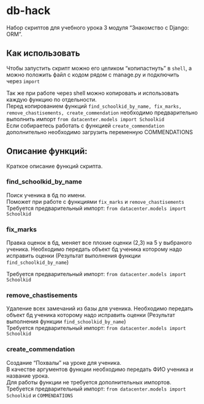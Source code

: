 # db-hack

Набор скриптов для учебного урока  3 модуля “Знакомство с Django: ORM”.

## Как использовать

Чтобы запустить скрипт можно его целиком “копипастнуть” в `shell`, а можно положить файл с кодом рядом с manage.py и подключить через `import`

Так же при работе через shell можно копировать и использовать каждую функцию по отдельности.  
Перед копированием функций `find_schoolkid_by_name, fix_marks, remove_chastisements, create_commendation` необходимо предварительно выполнить импорт `from datacenter.models import Schoolkid`  
Если собираетесь работать с функцией `create_commendation` дополнительно необходимо загрузить переменную COMMENDATIONS

## Описание функций:

Краткое описание функций скрипта.

### find_schoolkid_by_name

Поиск ученика в бд по имени.  
Поможет при работе с функциями `fix_marks` и `remove_chastisements`  
Требуется предварительный импорт: `from datacenter.models import Schoolkid`

### fix_marks

Правка оценок в бд, меняет все плохие оценки (2,3) на 5 у выбраного ученика. 
Необходимо передать объект бд ученика которому надо исправить оценки (Результат выполнения функции `find_schoolkid_by_name`)

Требуется предварительный импорт: `from datacenter.models import Schoolkid`

### remove_chastisements

Удаление всех замечаний из базы для ученика.
Необходимо передать объект бд ученика которому надо исправить оценки (Результат выполнения функции `find_schoolkid_by_name`)  
Требуется предварительный импорт: `from datacenter.models import Schoolkid`

### create_commendation

Создание “Похвалы” на уроке для ученика.  
В качестве аргументов функции необходимо передать ФИО ученика и название урока.  
Для работы функции не требуется дополнительных импортов.  
Требуется предварительный импорт: `from datacenter.models import Schoolkid` и `COMMENDATIONS`
